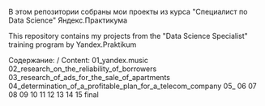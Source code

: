 В этом репозитории собраны мои проекты из курса "Специалист по Data Science" Яндекс.Практикума

This repository contains my projects from the "Data Science Specialist" training program by Yandex.Praktikum

Содержание: / Content:
01_yandex.music
02_research_on_the_reliability_of_borrowers
03_research_of_ads_for_the_sale_of_apartments
04_determination_of_a_profitable_plan_for_a_telecom_company
05_
06
07
08
09
10
11
12
13
14
15
final
